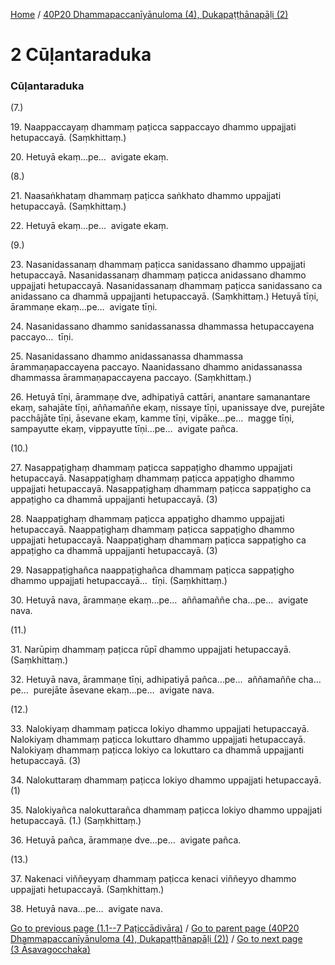 
[Home](/) / [40P20 Dhammapaccanīyānuloma (4), Dukapaṭṭhānapāḷi (2)](../40P20.md)

# 2 Cūḷantaraduka

### Cūḷantaraduka

(7.)

19\. Naappaccayaṃ dhammaṃ paṭicca sappaccayo dhammo uppajjati hetupaccayā. (Saṃkhittaṃ.)

20\. Hetuyā ekaṃ…pe…  avigate ekaṃ.

(8.)

21\. Naasaṅkhataṃ dhammaṃ paṭicca saṅkhato dhammo uppajjati hetupaccayā. (Saṃkhittaṃ.)

22\. Hetuyā ekaṃ…pe…  avigate ekaṃ.

(9.)

23\. Nasanidassanaṃ dhammaṃ paṭicca sanidassano dhammo uppajjati hetupaccayā. Nasanidassanaṃ dhammaṃ paṭicca anidassano dhammo uppajjati hetupaccayā. Nasanidassanaṃ dhammaṃ paṭicca sanidassano ca anidassano ca dhammā uppajjanti hetupaccayā. (Saṃkhittaṃ.) Hetuyā tīṇi, ārammaṇe ekaṃ…pe…  avigate tīṇi.

24\. Nasanidassano dhammo sanidassanassa dhammassa hetupaccayena paccayo…  tīṇi.

25\. Nasanidassano dhammo anidassanassa dhammassa ārammaṇapaccayena paccayo. Naanidassano dhammo anidassanassa dhammassa ārammaṇapaccayena paccayo. (Saṃkhittaṃ.)

26\. Hetuyā tīṇi, ārammaṇe dve, adhipatiyā cattāri, anantare samanantare ekaṃ, sahajāte tīṇi, aññamaññe ekaṃ, nissaye tīṇi, upanissaye dve, purejāte pacchājāte tīṇi, āsevane ekaṃ, kamme tīṇi, vipāke…pe…  magge tīṇi, sampayutte ekaṃ, vippayutte tīṇi…pe…  avigate pañca.

(10.)

27\. Nasappaṭighaṃ dhammaṃ paṭicca sappaṭigho dhammo uppajjati hetupaccayā. Nasappaṭighaṃ dhammaṃ paṭicca appaṭigho dhammo uppajjati hetupaccayā. Nasappaṭighaṃ dhammaṃ paṭicca sappaṭigho ca appaṭigho ca dhammā uppajjanti hetupaccayā. (3)

28\. Naappaṭighaṃ dhammaṃ paṭicca appaṭigho dhammo uppajjati hetupaccayā. Naappaṭighaṃ dhammaṃ paṭicca sappaṭigho dhammo uppajjati hetupaccayā. Naappaṭighaṃ dhammaṃ paṭicca sappaṭigho ca appaṭigho ca dhammā uppajjanti hetupaccayā. (3)

29\. Nasappaṭighañca naappaṭighañca dhammaṃ paṭicca sappaṭigho dhammo uppajjati hetupaccayā…  tīṇi. (Saṃkhittaṃ.)

30\. Hetuyā nava, ārammaṇe ekaṃ…pe…  aññamaññe cha…pe…  avigate nava.

(11.)

31\. Narūpiṃ dhammaṃ paṭicca rūpī dhammo uppajjati hetupaccayā. (Saṃkhittaṃ.)

32\. Hetuyā nava, ārammaṇe tīṇi, adhipatiyā pañca…pe…  aññamaññe cha…pe…  purejāte āsevane ekaṃ…pe…  avigate nava.

(12.)

33\. Nalokiyaṃ dhammaṃ paṭicca lokiyo dhammo uppajjati hetupaccayā. Nalokiyaṃ dhammaṃ paṭicca lokuttaro dhammo uppajjati hetupaccayā. Nalokiyaṃ dhammaṃ paṭicca lokiyo ca lokuttaro ca dhammā uppajjanti hetupaccayā. (3)

34\. Nalokuttaraṃ dhammaṃ paṭicca lokiyo dhammo uppajjati hetupaccayā. (1)

35\. Nalokiyañca nalokuttarañca dhammaṃ paṭicca lokiyo dhammo uppajjati hetupaccayā. (1.) (Saṃkhittaṃ.)

36\. Hetuyā pañca, ārammaṇe dve…pe…  avigate pañca.

(13.)

37\. Nakenaci viññeyyaṃ dhammaṃ paṭicca kenaci viññeyyo dhammo uppajjati hetupaccayā. (Saṃkhittaṃ.)

38\. Hetuyā nava…pe…  avigate nava.

[Go to previous page (1.1--7 Paṭiccādivāra)](1/1.1--7.md) / [Go to parent page (40P20 Dhammapaccanīyānuloma (4), Dukapaṭṭhānapāḷi (2))](0.md) / [Go to next page (3 Āsavagocchaka)](3.md)


